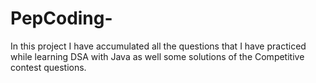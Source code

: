 # PepCoding-
In this project I have accumulated all the questions that I have practiced while learning DSA with Java as well some  solutions of the Competitive contest questions.

